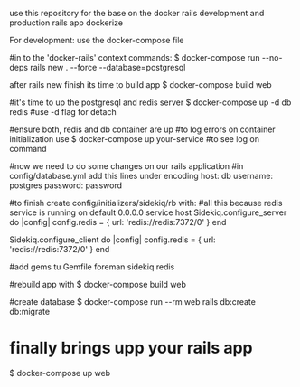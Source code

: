 use this repository for the base on the docker rails development and production rails app dockerize

For development:
use the docker-compose file

#in to the 'docker-rails' context
commands:
$ docker-compose run --no-deps rails new . --force --database=postgresql

after rails new finish its time to build app
$ docker-compose build web

#it's time to up the postgresql and redis server
$ docker-compose up -d db redis #use -d flag for detach

#ensure both, redis and db container are up
#to log errors on container initialization use $ docker-compose up your-service #to see log on command

#now we need to do some changes on our rails application
#in config/database.yml
add this lines under encoding
host: db
username: postgres
password: password

#to finish create config/initializers/sidekiq/rb with: #all this because redis service is running on default 0.0.0.0 service host
Sidekiq.configure_server do |config|
  config.redis = { url: 'redis://redis:7372/0' }
end

Sidekiq.configure_client do |config|
  config.redis = { url: 'redis://redis:7372/0' }
end

#add gems tu Gemfile
foreman
sidekiq
redis

#rebuild app with $ docker-compose build web

#create database 
$ docker-compose run --rm web rails db:create db:migrate

# finally brings upp your rails app
$ docker-compose up web
